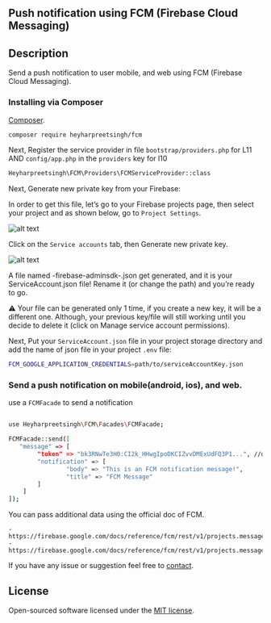 ## Push notification using FCM (Firebase Cloud Messaging)

## Description
Send a push notification to user mobile, and web using FCM (Firebase Cloud Messaging).

### Installing via Composer

[Composer](http://getcomposer.org).

```bash
composer require heyharpreetsingh/fcm
```

Next, Register the service provider in file `bootstrap/providers.php` for L11 AND `config/app.php` in the `providers` key for l10

```bash
Heyharpreetsingh\FCM\Providers\FCMServiceProvider::class
```
Next, Generate new private key from your Firebase:

In order to get this file, let’s go to your Firebase projects page, then select your project and as shown below, go to `Project Settings`.

![alt text](image.png)

Click on the `Service accounts` tab, then Generate new private key.

![alt text](image-1.png)

A file named <your-project>-firebase-adminsdk-<first-numbers-of your-key>.json get generated, and it is your ServiceAccount.json file! Rename it (or change the path) and you’re ready to go.

⚠️ Your file can be generated only 1 time, if you create a new key, it will be a different one. Although, your previous key/file will still working until you decide to delete it (click on Manage service account permissions).

Next, Put your `ServiceAccount.json` file in your project storage directory and add the name of json file in your project `.env` file:

```bash
FCM_GOOGLE_APPLICATION_CREDENTIALS=path/to/serviceAccountKey.json
```

### Send a push notification on mobile(android, ios), and web.

use a `FCMFacade` to send a notification

```bash

use Heyharpreetsingh\FCM\Facades\FCMFacade;

FCMFacade::send([
   "message" => [
        "token" => "bk3RNwTe3H0:CI2k_HHwgIpoDKCIZvvDMExUdFQ3P1...", //device token
        "notification" => [
                "body" => "This is an FCM notification message!",
                "title" => "FCM Message"
        ]
    ]
]);

```

You can pass additional data using the official doc of FCM.

    - https://firebase.google.com/docs/reference/fcm/rest/v1/projects.messages/send
    - https://firebase.google.com/docs/reference/fcm/rest/v1/projects.messages#Message

If you have any issue or suggestion feel free to [contact](mailto:heyharpreetsingh@gmail.com "mail").

## License

Open-sourced software licensed under the [MIT license](https://opensource.org/licenses/MIT).
